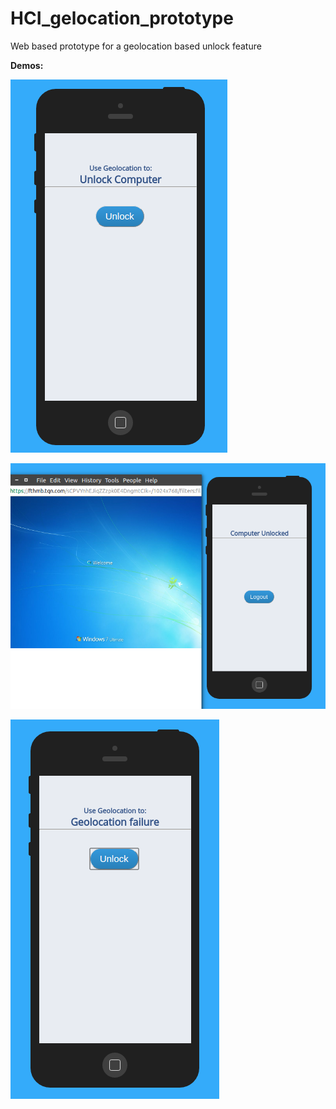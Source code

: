 # HCI_gelocation_prototype
Web based prototype for a geolocation based unlock feature


__Demos:__

![Login](img/Login.png)

![Logout](img/Logout.png)

![Fail](img/Fail.png)

